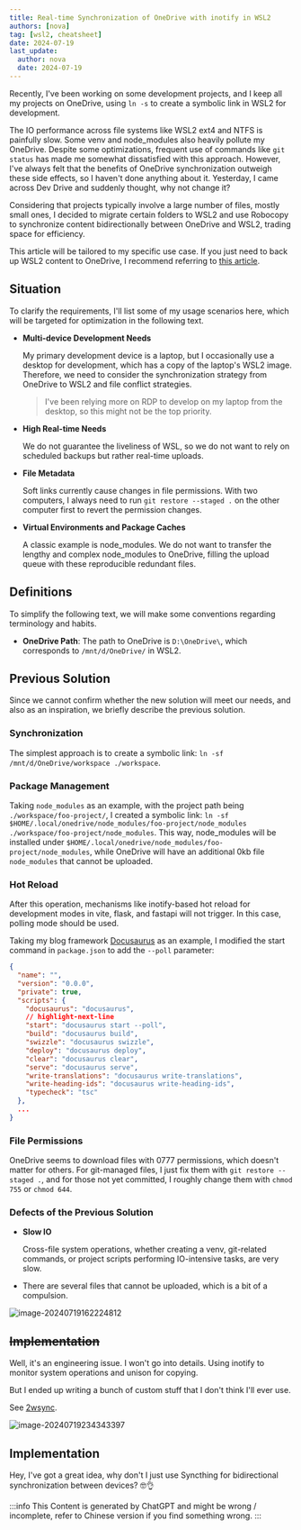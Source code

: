 ```yaml
---
title: Real-time Synchronization of OneDrive with inotify in WSL2
authors: [nova]
tag: [wsl2, cheatsheet]
date: 2024-07-19
last_update:
  author: nova
  date: 2024-07-19
---
```


Recently, I've been working on some development projects, and I keep all my projects on OneDrive, using `ln -s` to create a symbolic link in WSL2 for development.

The IO performance across file systems like WSL2 ext4 and NTFS is painfully slow. Some venv and node_modules also heavily pollute my OneDrive. Despite some optimizations, frequent use of commands like `git status` has made me somewhat dissatisfied with this approach. However, I've always felt that the benefits of OneDrive synchronization outweigh these side effects, so I haven't done anything about it. Yesterday, I came across Dev Drive and suddenly thought, why not change it?

Considering that projects typically involve a large number of files, mostly small ones, I decided to migrate certain folders to WSL2 and use Robocopy to synchronize content bidirectionally between OneDrive and WSL2, trading space for efficiency.

This article will be tailored to my specific use case. If you just need to back up WSL2 content to OneDrive, I recommend referring to [this article](https://tonym.us/wsl2-backup-to-onedrive-cloud.html).

<!--truncate-->

## Situation

To clarify the requirements, I'll list some of my usage scenarios here, which will be targeted for optimization in the following text.

- **Multi-device Development Needs**

  My primary development device is a laptop, but I occasionally use a desktop for development, which has a copy of the laptop's WSL2 image. Therefore, we need to consider the synchronization strategy from OneDrive to WSL2 and file conflict strategies.

  > I've been relying more on RDP to develop on my laptop from the desktop, so this might not be the top priority.

- **High Real-time Needs**

  We do not guarantee the liveliness of WSL, so we do not want to rely on scheduled backups but rather real-time uploads.

- **File Metadata**

  Soft links currently cause changes in file permissions. With two computers, I always need to run `git restore --staged .` on the other computer first to revert the permission changes.

- **Virtual Environments and Package Caches**

  A classic example is node_modules. We do not want to transfer the lengthy and complex node_modules to OneDrive, filling the upload queue with these reproducible redundant files.

## Definitions

To simplify the following text, we will make some conventions regarding terminology and habits.

- **OneDrive Path**: The path to OneDrive is `D:\OneDrive\`, which corresponds to `/mnt/d/OneDrive/` in WSL2.

## Previous Solution

Since we cannot confirm whether the new solution will meet our needs, and also as an inspiration, we briefly describe the previous solution.

### Synchronization

The simplest approach is to create a symbolic link: `ln -sf /mnt/d/OneDrive/workspace ./workspace`.

### Package Management

Taking `node_modules` as an example, with the project path being `./workspace/foo-project/`, I created a symbolic link: `ln -sf $HOME/.local/onedrive/node_modules/foo-project/node_modules ./workspace/foo-project/node_modules`. This way, node_modules will be installed under `$HOME/.local/onedrive/node_modules/foo-project/node_modules`, while OneDrive will have an additional 0kb file `node_modules` that cannot be uploaded.

### Hot Reload

After this operation, mechanisms like inotify-based hot reload for development modes in vite, flask, and fastapi will not trigger. In this case, polling mode should be used.

Taking my blog framework [Docusaurus](https://docusaurus.io/) as an example, I modified the start command in `package.json` to add the `--poll` parameter:

```json title="package.json"
{
  "name": "",
  "version": "0.0.0",
  "private": true,
  "scripts": {
    "docusaurus": "docusaurus",
    // highlight-next-line
    "start": "docusaurus start --poll",
    "build": "docusaurus build",
    "swizzle": "docusaurus swizzle",
    "deploy": "docusaurus deploy",
    "clear": "docusaurus clear",
    "serve": "docusaurus serve",
    "write-translations": "docusaurus write-translations",
    "write-heading-ids": "docusaurus write-heading-ids",
    "typecheck": "tsc"
  },
  ...
}
```

### File Permissions

OneDrive seems to download files with 0777 permissions, which doesn't matter for others. For git-managed files, I just fix them with `git restore --staged .`, and for those not yet committed, I roughly change them with `chmod 755` or `chmod 644`.

### Defects of the Previous Solution

- **Slow IO**

  Cross-file system operations, whether creating a venv, git-related commands, or project scripts performing IO-intensive tasks, are very slow.

- There are several files that cannot be uploaded, which is a bit of a compulsion.

![image-20240719162224812](https://oss.nova.gal/img/image-20240719162224812.png)

## ~~Implementation~~

Well, it's an engineering issue. I won't go into details. Using inotify to monitor system operations and unison for copying.

But I ended up writing a bunch of custom stuff that I don't think I'll ever use.

See [2wsync](https://github.com/MuelNova/2wsync).

![image-20240719234343397](https://oss.nova.gal/img/image-20240719234343397.png)

## Implementation

Hey, I've got a great idea, why don't I just use Syncthing for bidirectional synchronization between devices? 🤓👌

:::info
This Content is generated by ChatGPT and might be wrong / incomplete, refer to Chinese version if you find something wrong.
:::

<!-- AI -->
